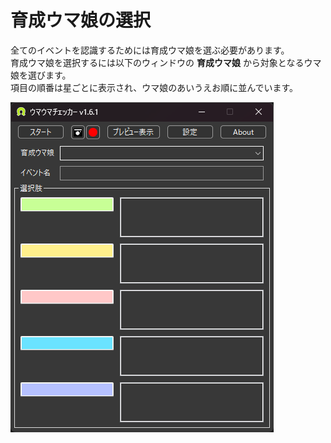 # 育成ウマ娘の選択

全てのイベントを認識するためには育成ウマ娘を選ぶ必要があります。  
育成ウマ娘を選択するには以下のウィンドウの __育成ウマ娘__ から対象となるウマ娘を選びます。  
項目の順番は星ごとに表示され、ウマ娘のあいうえお順に並んでいます。

![](images/top.png) 